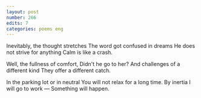 ```yaml
---
layout: post
number: 266
edits: 7
categories: poems eng
---
```


Inevitably, the thought stretches
The word got confused in dreams
He does not strive for anything
Calm is like a crash.

Well, the fullness of comfort,
Didn't he go to her?
And challenges of a different kind
They offer a different catch.

In the parking lot or in neutral
You will not relax for a long time.
By inertia I will go to work —
Something will happen.
